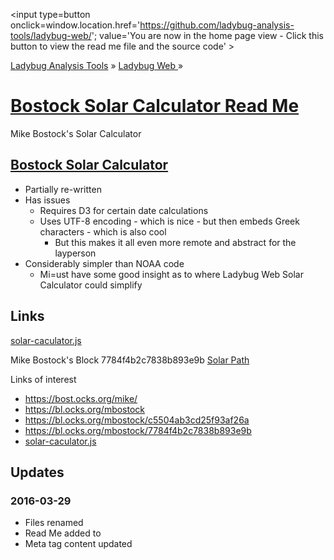 ﻿<span style=display:none; >[You are now in a GitHub source code view - click this link to view the home page]( http://ladybug-analysis-tools.github.io/ladybug-web/ "View file as a web page." ) </span>
<input type=button onclick=window.location.href='https://github.com/ladybug-analysis-tools/ladybug-web/'; 
value='You are now in the home page view - Click this button to view the read me file and the source code' >

[Ladybug Analysis Tools]( http://ladybug-analysis-tools.github.io/ ) » [Ladybug Web ]( http://ladybug-analysis-tools.github.io/ladybug-web/ ) »

[Bostock Solar Calculator Read Me]( http://ladybug-analysis-tools.github.io/ladybug-web/index.html#bostock-sandbox/readme.md )
===

Mike Bostock's Solar Calculator

## [Bostock Solar Calculator]( bostock-solar-calculator-r3.html )

* Partially re-written
* Has issues
	* Requires D3 for certain date calculations
	* Uses UTF-8 encoding - which is nice - but then embeds Greek characters - which is also cool 
		* But this makes it all even more remote and abstract for the layperson
* Considerably simpler than NOAA code
	* Mi=ust have some good insight as to where Ladybug Web Solar Calculator could simplify


## Links

[solar-caculator.js]( https://gist.githubusercontent.com/mbostock/7784f4b2c7838b893e9b/raw/01ec896bf379c960c4cdb27150986ae5dffd4905/solar-calculator.js )

Mike Bostock's Block 7784f4b2c7838b893e9b [Solar Path]( http://bl.ocks.org/mbostock/7784f4b2c7838b893e9b#solar-calculator.js ) 

Links of interest

* https://bost.ocks.org/mike/
* https://bl.ocks.org/mbostock
* https://bl.ocks.org/mbostock/c5504ab3cd25f93af26a
* https://bl.ocks.org/mbostock/7784f4b2c7838b893e9b
* [solar-caculator.js]( https://gist.githubusercontent.com/mbostock/7784f4b2c7838b893e9b/raw/01ec896bf379c960c4cdb27150986ae5dffd4905/solar-calculator.js )


## Updates

### 2016-03-29

* Files renamed
* Read Me added to
* Meta tag content updated
